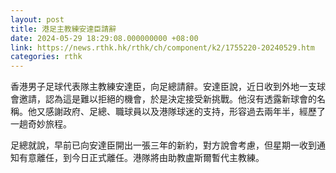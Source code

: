 ```yaml
---
layout: post
title: 港足主教練安達臣請辭
date: 2024-05-29 18:29:08.000000000 +08:00
link: https://news.rthk.hk/rthk/ch/component/k2/1755220-20240529.htm
categories: rthk
---
```


香港男子足球代表隊主教練安達臣，向足總請辭。安達臣說，近日收到外地一支球會邀請，認為這是難以拒絕的機會，於是決定接受新挑戰。他沒有透露新球會的名稱。他又感謝政府、足總、職球員以及港隊球迷的支持，形容過去兩年半，經歷了一趟奇妙旅程。

足總就說，早前已向安達臣開出一張三年的新約，對方說會考慮，但星期一收到通知有意離任，到今日正式離任。港隊將由助教盧斯爾暫代主教練。
